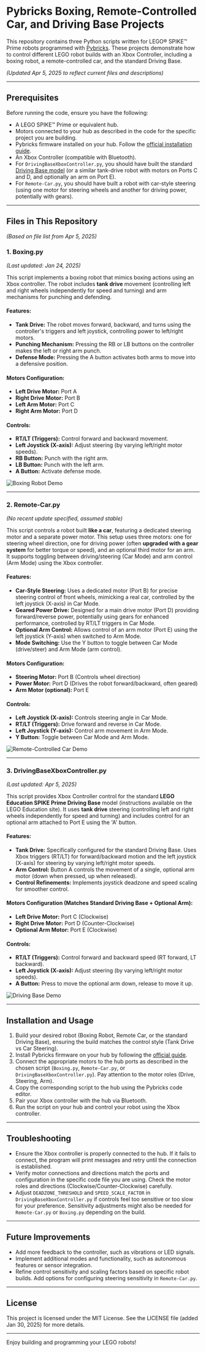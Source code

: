# Pybricks Boxing, Remote-Controlled Car, and Driving Base Projects

This repository contains three Python scripts written for LEGO® SPIKE™ Prime robots programmed with [Pybricks](https://pybricks.com/). These projects demonstrate how to control different LEGO robot builds with an Xbox Controller, including a boxing robot, a remote-controlled car, and the standard Driving Base.

*(Updated Apr 5, 2025 to reflect current files and descriptions)*

---

## Prerequisites

Before running the code, ensure you have the following:

- A LEGO SPIKE™ Prime or equivalent hub.
- Motors connected to your hub as described in the code for the specific project you are building.
- Pybricks firmware installed on your hub. Follow the [official installation guide](https://pybricks.com/learn/getting-started/install-pybricks/).
- An Xbox Controller (compatible with Bluetooth).
- For `DrivingBaseXboxController.py`, you should have built the standard [Driving Base model](https://education.lego.com/en-us/lessons/prime-spike-essentials/driving-base) (or a similar tank-drive robot with motors on Ports C and D, and optionally an arm on Port E).
- For `Remote-Car.py`, you should have built a robot with car-style steering (using one motor for steering wheels and another for driving power, potentially with gears).

---

## Files in This Repository

*(Based on file list from Apr 5, 2025)*

### 1. Boxing.py
*(Last updated: Jan 24, 2025)*

This script implements a boxing robot that mimics boxing actions using an Xbox controller. The robot includes **tank drive** movement (controlling left and right wheels independently for speed and turning) and arm mechanisms for punching and defending.

#### Features:
- **Tank Drive:** The robot moves forward, backward, and turns using the controller's triggers and left joystick, controlling power to left/right motors.
- **Punching Mechanism:** Pressing the RB or LB buttons on the controller makes the left or right arm punch.
- **Defense Mode:** Pressing the A button activates both arms to move into a defensive position.

#### Motors Configuration:
- **Left Drive Motor:** Port A
- **Right Drive Motor:** Port B
- **Left Arm Motor:** Port C
- **Right Arm Motor:** Port D

#### Controls:
- **RT/LT (Triggers):** Control forward and backward movement.
- **Left Joystick (X-axis):** Adjust steering (by varying left/right motor speeds).
- **RB Button:** Punch with the right arm.
- **LB Button:** Punch with the left arm.
- **A Button:** Activate defense mode.

![Boxing Robot Demo](https://placeholder.com/boxing_robot.gif)

---

### 2. Remote-Car.py
*(No recent update specified, assumed stable)*

This script controls a robot built **like a car**, featuring a dedicated steering motor and a separate power motor. This setup uses three motors: one for steering wheel direction, one for driving power (often **upgraded with a gear system** for better torque or speed), and an optional third motor for an arm. It supports toggling between driving/steering (Car Mode) and arm control (Arm Mode) using the Xbox controller.

#### Features:
- **Car-Style Steering:** Uses a dedicated motor (Port B) for precise steering control of front wheels, mimicking a real car, controlled by the left joystick (X-axis) in Car Mode.
- **Geared Power Drive:** Designed for a main drive motor (Port D) providing forward/reverse power, potentially using gears for enhanced performance, controlled by RT/LT triggers in Car Mode.
- **Optional Arm Control:** Allows control of an arm motor (Port E) using the left joystick (Y-axis) when switched to Arm Mode.
- **Mode Switching:** Use the Y button to toggle between Car Mode (drive/steer) and Arm Mode (arm control).

#### Motors Configuration:
- **Steering Motor:** Port B (Controls wheel direction)
- **Power Motor:** Port D (Drives the robot forward/backward, often geared)
- **Arm Motor (optional):** Port E

#### Controls:
- **Left Joystick (X-axis):** Controls steering angle in Car Mode.
- **RT/LT (Triggers):** Drive forward and reverse in Car Mode.
- **Left Joystick (Y-axis):** Control arm movement in Arm Mode.
- **Y Button:** Toggle between Car Mode and Arm Mode.

![Remote-Controlled Car Demo](https://placeholder.com/remote_car.gif)

---

### 3. DrivingBaseXboxController.py
*(Last updated: Apr 5, 2025)*

This script provides Xbox Controller control for the standard **LEGO Education SPIKE Prime Driving Base** model (instructions available on the LEGO Education site). It uses **tank drive** steering (controlling left and right wheels independently for speed and turning) and includes control for an optional arm attached to Port E using the 'A' button.

#### Features:
- **Tank Drive:** Specifically configured for the standard Driving Base. Uses Xbox triggers (RT/LT) for forward/backward motion and the left joystick (X-axis) for steering by varying left/right motor speeds.
- **Arm Control:** Button A controls the movement of a single, optional arm motor (down when pressed, up when released).
- **Control Refinements:** Implements joystick deadzone and speed scaling for smoother control.

#### Motors Configuration (Matches Standard Driving Base + Optional Arm):
- **Left Drive Motor:** Port C (Clockwise)
- **Right Drive Motor:** Port D (Counter-Clockwise)
- **Optional Arm Motor:** Port E (Clockwise)

#### Controls:
- **RT/LT (Triggers):** Control forward and backward speed (RT forward, LT backward).
- **Left Joystick (X-axis):** Adjust steering (by varying left/right motor speeds).
- **A Button:** Press to move the optional arm down, release to move it up.

![Driving Base Demo](https://placeholder.com/driving_base_xbox.gif)

---

## Installation and Usage

1.  Build your desired robot (Boxing Robot, Remote Car, or the standard Driving Base), ensuring the build matches the control style (Tank Drive vs Car Steering).
2.  Install Pybricks firmware on your hub by following the [official guide](https://pybricks.com/learn/getting-started/install-pybricks/).
3.  Connect the appropriate motors to the hub ports as described in the chosen script (`Boxing.py`, `Remote-Car.py`, or `DrivingBaseXboxController.py`). Pay attention to the motor roles (Drive, Steering, Arm).
4.  Copy the corresponding script to the hub using the Pybricks code editor.
5.  Pair your Xbox controller with the hub via Bluetooth.
6.  Run the script on your hub and control your robot using the Xbox controller.

---

## Troubleshooting

- Ensure the Xbox controller is properly connected to the hub. If it fails to connect, the program will print messages and retry until the connection is established.
- Verify motor connections and directions match the ports and configuration in the specific code file you are using. Check the motor roles and directions (Clockwise/Counter-Clockwise) carefully.
- Adjust `DEADZONE_THRESHOLD` and `SPEED_SCALE_FACTOR` in `DrivingBaseXboxController.py` if controls feel too sensitive or too slow for your preference. Sensitivity adjustments might also be needed for `Remote-Car.py` or `Boxing.py` depending on the build.

---

## Future Improvements

- Add more feedback to the controller, such as vibrations or LED signals.
- Implement additional modes and functionality, such as autonomous features or sensor integration.
- Refine control sensitivity and scaling factors based on specific robot builds. Add options for configuring steering sensitivity in `Remote-Car.py`.

---

## License

This project is licensed under the MIT License. See the LICENSE file (added Jan 30, 2025) for more details.

---

Enjoy building and programming your LEGO robots!
